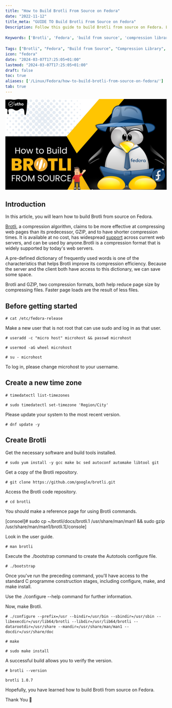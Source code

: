 ```yaml
---
title: "How to Build Brotli From Source on Fedora"
date: "2022-11-12"
title_meta: "GUIDE TO Build Brotli From Source on Fedora"
Description: Follow this guide to build Brotli from source on Fedora. Learn the step-by-step process to compile and install Brotli, an open-source compression library, ensuring optimal performance and compatibility on your Fedora system.

Keywords: ['Brotli', 'Fedora', 'build from source', 'compression library', 'performance optimization']

Tags: ["Brotli", "Fedora", "Build from Source", "Compression Library", "Performance Optimization"]
icon: "fedora"
date: "2024-03-07T17:25:05+01:00"
lastmod: "2024-03-07T17:25:05+01:00" 
draft: false
toc: true
aliases: ['/Linux/Fedora/how-to-build-brotli-from-source-on-fedora/']
tab: true
---
```


![How to Build Brotli From Source on Fedora](images/How-to-Build-Brotli-From-Source-on-Fedora_utho.jpg)

## Introduction

In this article, you will learn how to build Brotli from source on Fedora.

[Brotli](https://en.wikipedia.org/wiki/Brotli), a compression algorithm, claims to be more effective at compressing web pages than its predecessor, GZIP, and to have shorter compression times. It is available at no cost, has widespread [support](https://utho.com/docs/tutorial/how-to-install-ntopng-on-fedora/) across current web servers, and can be used by anyone.Brotli is a compression format that is widely supported by today's web servers.

A pre-defined dictionary of frequently used words is one of the characteristics that helps Brotli improve its compression efficiency. Because the server and the client both have access to this dictionary, we can save some space.

Brotli and GZIP, two compression formats, both help reduce page size by compressing files. Faster page loads are the result of less files.

## Before getting started

```
# cat /etc/fedora-release
```

Make a new user that is not root that can use sudo and log in as that user.

```
# useradd -c "micro host" microhost && passwd microhost
```

```
# usermod -aG wheel microhost
```

```
# su - microhost
```

To log in, please change microhost to your username.

## Create a new time zone

```
# timedatectl list-timezones
```

```
# sudo timedatectl set-timezone 'Region/City'
```

Please update your system to the most recent version.

```
# dnf update -y
```

## Create Brotli

Get the necessary software and build tools installed.

```
# sudo yum install -y gcc make bc sed autoconf automake libtool git
```

Get a copy of the Brotli repository.

```
# git clone https://github.com/google/brotli.git
```

Access the Brotli code repository.

```
# cd brotli
```

You should make a reference page for using Brotli commands.

\[consoel\]# sudo cp ~/brotli/docs/brotli.1 /usr/share/man/man1 && sudo gzip /usr/share/man/man1/brotli.1\[/console\]

Look in the user guide.

```
# man brotli
```

Execute the ./bootstrap command to create the Autotools configure file.

```
# ./bootstrap
```

Once you've run the preceding command, you'll have access to the standard C programme construction stages, including configure, make, and make install.

Use the ./configure --help command for further information.

Now, make Brotli.

```
# ./configure --prefix=/usr --bindir=/usr/bin --sbindir=/usr/sbin --libexecdir=/usr/lib64/brotli --libdir=/usr/lib64/brotli --datarootdir=/usr/share --mandir=/usr/share/man/man1 --docdir=/usr/share/doc
```

```
# make
```

```
# sudo make install
```

A successful build allows you to verify the version.

```
# brotli --version
```

```
brotli 1.0.7
```

Hopefully, you have learned how to build Brotli from source on Fedora.

Thank You 🙂
